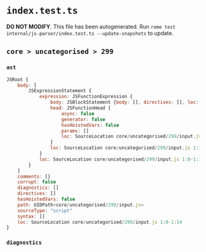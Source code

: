 # `index.test.ts`

**DO NOT MODIFY**. This file has been autogenerated. Run `rome test internal/js-parser/index.test.ts --update-snapshots` to update.

## `core > uncategorised > 299`

### `ast`

```javascript
JSRoot {
	body: [
		JSExpressionStatement {
			expression: JSFunctionExpression {
				body: JSBlockStatement {body: [], directives: [], loc: SourceLocation core/uncategorised/299/input.js 1:11-1:13}
				head: JSFunctionHead {
					async: false
					generator: false
					hasHoistedVars: false
					params: []
					loc: SourceLocation core/uncategorised/299/input.js 1:9-1:11
				}
				loc: SourceLocation core/uncategorised/299/input.js 1:1-1:13
			}
			loc: SourceLocation core/uncategorised/299/input.js 1:0-1:14
		}
	]
	comments: []
	corrupt: false
	diagnostics: []
	directives: []
	hasHoistedVars: false
	path: UIDPath<core/uncategorised/299/input.js>
	sourceType: "script"
	syntax: []
	loc: SourceLocation core/uncategorised/299/input.js 1:0-1:14
}
```

### `diagnostics`

```

```
